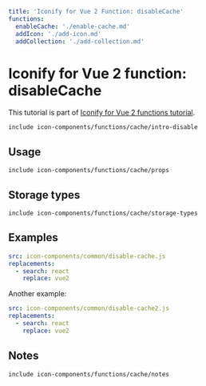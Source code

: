 ```yaml
title: 'Iconify for Vue 2 Function: disableCache'
functions:
  enableCache: './enable-cache.md'
  addIcon: './add-icon.md'
  addCollection: './add-collection.md'
```

# Iconify for Vue 2 function: disableCache

This tutorial is part of [Iconify for Vue 2 functions tutorial](./index.md#functions).

`include icon-components/functions/cache/intro-disable`

## Usage

`include icon-components/functions/cache/props`

## Storage types

`include icon-components/functions/cache/storage-types`

## Examples

```yaml
src: icon-components/common/disable-cache.js
replacements:
  - search: react
    replace: vue2
```

Another example:

```yaml
src: icon-components/common/disable-cache2.js
replacements:
  - search: react
    replace: vue2
```

## Notes

`include icon-components/functions/cache/notes`
